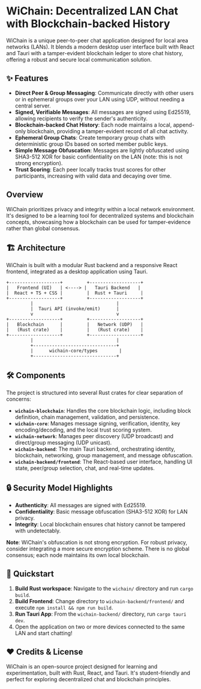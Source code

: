 # WiChain: Decentralized LAN Chat with Blockchain-backed History

WiChain is a unique peer-to-peer chat application designed for local area networks (LANs). It blends a modern desktop user interface built with React and Tauri with a tamper-evident blockchain ledger to store chat history, offering a robust and secure local communication solution.

## ✨ Features

  * **Direct Peer & Group Messaging**: Communicate directly with other users or in ephemeral groups over your LAN using UDP, without needing a central server.
  * **Signed, Verifiable Messages**: All messages are signed using Ed25519, allowing recipients to verify the sender's authenticity.
  * **Blockchain-backed Chat History**: Each node maintains a local, append-only blockchain, providing a tamper-evident record of all chat activity.
  * **Ephemeral Group Chats**: Create temporary group chats with deterministic group IDs based on sorted member public keys.
  * **Simple Message Obfuscation**: Messages are lightly obfuscated using SHA3-512 XOR for basic confidentiality on the LAN (note: this is not strong encryption).
  * **Trust Scoring**: Each peer locally tracks trust scores for other participants, increasing with valid data and decaying over time.

## Overview

WiChain prioritizes privacy and integrity within a local network environment. It's designed to be a learning tool for decentralized systems and blockchain concepts, showcasing how a blockchain can be used for tamper-evidence rather than global consensus.

## 🏗️ Architecture

WiChain is built with a modular Rust backend and a responsive React frontend, integrated as a desktop application using Tauri.

```
+-------------------+         +-------------------+
|   Frontend (UI)   | <----> |   Tauri Backend   |
|  React + TS + CSS |         |  Rust + Tauri     |
+-------------------+         +-------------------+
         |                               |
         |  Tauri API (invoke/emit)      |
         v                               v
+-------------------+         +-------------------+
|   Blockchain      |         |   Network (UDP)   |
|   (Rust crate)    |         |   (Rust crate)    |
+-------------------+         +-------------------+
         |                               |
         +-------------------------------+
         |      wichain-core/types        |
         +-------------------------------+
```

## 🛠️ Components

The project is structured into several Rust crates for clear separation of concerns:

  * **`wichain-blockchain`**: Handles the core blockchain logic, including block definition, chain management, validation, and persistence.
  * **`wichain-core`**: Manages message signing, verification, identity, key encoding/decoding, and the local trust scoring system.
  * **`wichain-network`**: Manages peer discovery (UDP broadcast) and direct/group messaging (UDP unicast).
  * **`wichain-backend`**: The main Tauri backend, orchestrating identity, blockchain, networking, group management, and message obfuscation.
  * **`wichain-backend/frontend`**: The React-based user interface, handling UI state, peer/group selection, chat, and real-time updates.

## 🔒 Security Model Highlights

  * **Authenticity**: All messages are signed with Ed25519.
  * **Confidentiality**: Basic message obfuscation (SHA3-512 XOR) for LAN privacy.
  * **Integrity**: Local blockchain ensures chat history cannot be tampered with undetectably.

**Note**: WiChain's obfuscation is not strong encryption. For robust privacy, consider integrating a more secure encryption scheme. There is no global consensus; each node maintains its own local blockchain.

## 🚀 Quickstart

1.  **Build Rust workspace**: Navigate to the `wichain/` directory and run `cargo build`.
2.  **Build Frontend**: Change directory to `wichain-backend/frontend/` and execute `npm install && npm run build`.
3.  **Run Tauri App**: From the `wichain-backend/` directory, run `cargo tauri dev`.
4.  Open the application on two or more devices connected to the same LAN and start chatting\!

## ❤️ Credits & License

WiChain is an open-source project designed for learning and experimentation, built with Rust, React, and Tauri. It's student-friendly and perfect for exploring decentralized chat and blockchain principles.
